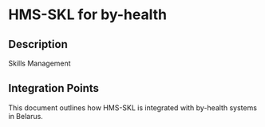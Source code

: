 # HMS-SKL for by-health

## Description

Skills Management

## Integration Points

This document outlines how HMS-SKL is integrated with by-health systems in Belarus.
